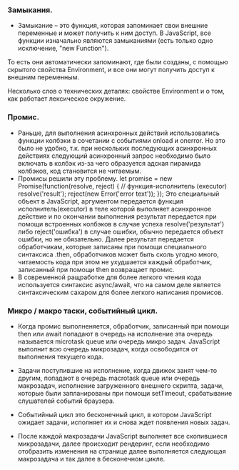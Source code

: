 ### Замыкания.
- Замыкание – это функция, которая запоминает свои внешние переменные и может получить к ним доступ. В JavaScript, все функции изначально являются замыканиями (есть только одно исключение, "new Function").

То есть они автоматически запоминают, где были созданы, с помощью скрытого свойства Environment, и все они могут получить доступ к внешним переменным.

Несколько слов о технических деталях: свойстве Environment и о том, как работает лексическое окружение.

### Промис.
- Раньше, для выполнения асинхронных действий использовались функции колбэки в сочетании с событиями onload и onerror. Но это было не удобно, т.к. при нескольких последующих асинхронных действиях следующий асинхронный запрос необходимо было включать в колбэк из-за чего образуется адская пирамида колбэков, код становится не читаемым.
- Промисы решили эту проблему.
 let promise = new Promise(function(resolve, reject) {
  // функция-исполнитель (executor)
  resolve('result');
  reject(new Error('error text'));
});
Это специальный объект в JavaScript, аргументом передается функция исполнитель(executor) в теле которой выполняет асинхронное действие и по окончании выполнения  результат передается при помощи встроенных колбэков в случае успеха resolve('результат') либо reject('ошибка') в случае ошибки, обычно передается объект ошибки, но не обязательно. Далее результат передается обработчикам, которые записаны при помощи специального синтаксиса .then, обработчиков может быть сколь угодно много, читаемость кода при этом не ухудшается каждый обработчик, записанный при помощи then возвращает промис.
- В современной ращработке для более легкого чтения кода используется синтаксис async/await, что на самом деле является синтаксическим сахаром для более легкого написания промисов.

### Микро / макро таски, событийный цикл.
- Когда промис выполненяется, обработчик, записанный при помощи then или await попадают в очередь на исполнение эта очередь называется microtask queue или очередь микро задач. JavaScript выполнит всю очередь микрозадач, когда освободится от выполнения текущего кода.

- Задачи поступившие на исполнение, когда движок занят чем-то другим, попадают в очередь macrotask queue или очередь макрозадач, исполнение загруженного внешнего скрипта, задачи, которые были запланированы при помощи setTimeout, срабатывание слушателей событий браузера.

- Событийный цикл это бесконечный цикл, в котором JavaScript ожидает задачи, исполняет их и снова ждет появления новых задач.
- После каждой макрозадачи JavaScript выполняет все скопившиеся микрозадачи, далее происходит рендеринг, если необходимо отобразить изменения на странице далее выполняется следующая макрозадача и так далее в бесконечном цикле.

